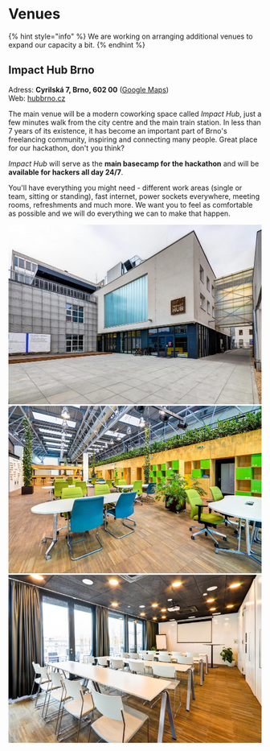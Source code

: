 # Venues

{% hint style="info" %}
We are working on arranging additional venues to expand our capacity a bit.
{% endhint %}

## Impact Hub Brno

Adress: **Cyrilská 7, Brno, 602 00** ([Google Maps](https://goo.gl/maps/wutjvk8jCFuDcvSG6))\
Web: [hubbrno.cz](https://www.hubbrno.cz/en/)

The main venue will be a modern coworking space called _Impact Hub_, just a few minutes walk from the city centre and the main train station. In less than 7 years of its existence, it has become an important part of Brno's freelancing community, inspiring and connecting many people. Great place for our hackathon, don't you think?

_Impact Hub_ will serve as the **main basecamp for the hackathon** and will be **available for hackers all day 24/7**.

You'll have everything you might need - different work areas (single or team, sitting or standing), fast internet, power sockets everywhere, meeting rooms, refreshments and much more. We want you to feel as comfortable as possible and we will do everything we can to make that happen.

![](../../.gitbook/assets/impact-hub-1.jpeg) ![](../../.gitbook/assets/impact-hub-3.jpeg) ![](../../.gitbook/assets/impact-hub-4.jpeg)
